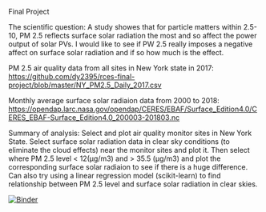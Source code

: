 Final Project 

The scientific question: A study showes that for particle matters within 2.5-10, PM 2.5 reflects surface solar radiation the most and so affect the power output of solar PVs. I would like to see if PW 2.5 really imposes a negative affect on surface  solar radiation and if so how much is the effect. 

PM 2.5 air quality data from all sites in New York state in 2017: https://github.com/dy2395/rces-final-project/blob/master/NY_PM2.5_Daily_2017.csv

Monthly average surface solar radiaion data from 2000 to 2018: https://opendap.larc.nasa.gov/opendap/CERES/EBAF/Surface_Edition4.0/CERES_EBAF-Surface_Edition4.0_200003-201803.nc

Summary of analysis:
Select and plot air quality monitor sites in New York State. 
Select surface solar radiation data in clear sky conditions (to eliminate the cloud effects) near the monitor sites and plot it.  Then select where PM 2.5 level < 12(μg/m3) and > 35.5 (μg/m3) and plot the corresponding surface solar radiaion to see if there is a huge difference. Can also try using a linear regression model (scikit-learn) to find relationship between PM 2.5 level and surface solar radiation in clear skies.

[![Binder](https://mybinder.org/badge_logo.svg)](https://mybinder.org/v2/gh/dy2395/rces-final-project/HEAD)